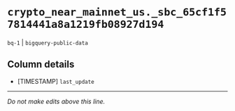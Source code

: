 # `crypto_near_mainnet_us._sbc_65cf1f57814441a8a1219fb08927d194`
`bq-1` | `bigquery-public-data`

## Column details
* [TIMESTAMP] `last_update`

-------------------------------------------------------------------------------
*Do not make edits above this line.*
